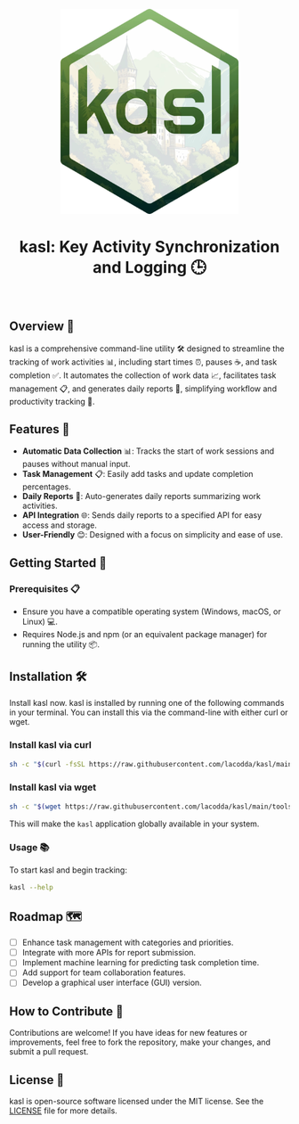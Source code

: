 <p align="center">
  <img src="https://raw.githubusercontent.com/lacodda/kasl/main/kasl.webp" width="320" alt="kasl">
</p>
<h1 align="center">kasl: Key Activity Synchronization and Logging 🕒</h1>
<br>

## Overview 📖

kasl is a comprehensive command-line utility 🛠️ designed to streamline the tracking of work activities 📊, including start times ⏰, pauses ☕, and task completion ✅. It automates the collection of work data 📈, facilitates task management 📋, and generates daily reports 📝, simplifying workflow and productivity tracking 🚀.

## Features 🌟

- **Automatic Data Collection** 📊: Tracks the start of work sessions and pauses without manual input.
- **Task Management** 📋: Easily add tasks and update completion percentages.
- **Daily Reports** 📝: Auto-generates daily reports summarizing work activities.
- **API Integration** 🌐: Sends daily reports to a specified API for easy access and storage.
- **User-Friendly** 😊: Designed with a focus on simplicity and ease of use.

## Getting Started 🚀

### Prerequisites 📋

- Ensure you have a compatible operating system (Windows, macOS, or Linux) 💻.
- Requires Node.js and npm (or an equivalent package manager) for running the utility 📦.

## Installation 🛠️

Install kasl now. kasl is installed by running one of the following commands in your terminal. 
You can install this via the command-line with either curl or wget. 

### Install kasl via curl

```bash
sh -c "$(curl -fsSL https://raw.githubusercontent.com/lacodda/kasl/main/tools/install.sh)"
```

### Install kasl via wget

```bash
sh -c "$(wget https://raw.githubusercontent.com/lacodda/kasl/main/tools/install.sh -O -)"
```

This will make the `kasl` application globally available in your system.

### Usage 📚

To start kasl and begin tracking:

```bash
kasl --help
```

## Roadmap 🗺️

- [ ] Enhance task management with categories and priorities.
- [ ] Integrate with more APIs for report submission.
- [ ] Implement machine learning for predicting task completion time.
- [ ] Add support for team collaboration features.
- [ ] Develop a graphical user interface (GUI) version.

## How to Contribute 🤝

Contributions are welcome! If you have ideas for new features or improvements, feel free to fork the repository, make your changes, and submit a pull request.

## License 📄

kasl is open-source software licensed under the MIT license. See the [LICENSE](LICENSE) file for more details.